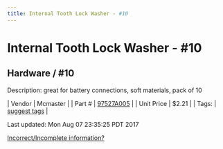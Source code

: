 ```yaml
---
title: Internal Tooth Lock Washer - #10
---
```


# Internal Tooth Lock Washer - #10
## Hardware / #10
Description: 	great for battery connections, soft materials, pack of 10 

| Vendor | Mcmaster | 
| Part # | [97527A005](https://www.mcmaster.com/#97527A005) | 
| Unit Price | $2.21 | 
| Tags: | [suggest tags](https://docs.google.com/forms/d/e/1FAIpQLSeWyY8v3RgOty-MyWmh9U0iivNYN_molChYyS-0U-o-kOAv_g/viewform) | 

Last updated: Mon Aug 07 23:35:25 PDT 2017

 [Incorrect/Incomplete information?](https://docs.google.com/forms/d/e/1FAIpQLSeWyY8v3RgOty-MyWmh9U0iivNYN_molChYyS-0U-o-kOAv_g/viewform)
